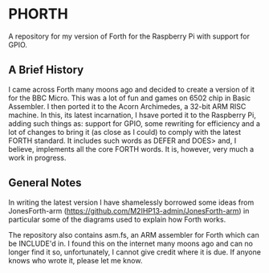 # PHORTH
A repository for my version of Forth for the Raspberry Pi with support for GPIO.

A Brief History
---------------
I came across Forth many moons ago and decided to create a version of it for the BBC Micro.
This was a lot of fun and games on 6502 chip in Basic Assembler.
I then ported it to the Acorn Archimedes, a 32-bit ARM RISC machine.
In this, its latest incarnation, I hsave ported it to the Raspberry Pi, adding such
things as: support for GPIO, some rewriting for efficiency and a lot of changes to bring
it (as close as I could) to comply with the latest FORTH standard. It includes such words
as DEFER and DOES> and, I believe, implements all the core FORTH words. It is, however,
very much a work in progress.

General Notes
-------------
In writing the latest version I have shamelessly borrowed some ideas from JonesForth-arm
(https://github.com/M2IHP13-admin/JonesForth-arm) in particular some of the diagrams used
to explain how Forth works.

The repository also contains asm.fs, an ARM assembler for Forth which can be INCLUDE'd in.
I found this on the internet many moons ago and can no longer find it so, unfortunately,
I cannot give credit where it is due. If anyone knows who wrote it, please let me know.


